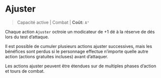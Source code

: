 # Ajuster

> Capacité active \| Combat \| **Coût:** `A°`

Chaque action `Ajuster` octroie un modicateur de +1 dé à la réserve de dés lors du test d’attaque.

Il est possible de cumuler plusieurs actions ajuster successives, mais les bénéfices sont perdus si le personnage effectue n’importe quelle autre action \(actions gratuites incluses\) avant d’attaquer.

Les actions ajuster peuvent être étendues sur de multiples phases d’action et tours de combat.

